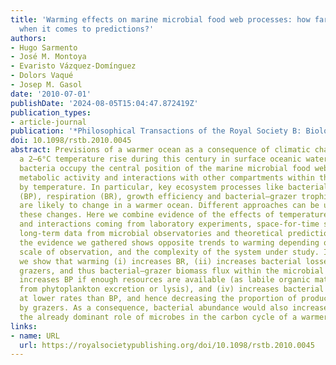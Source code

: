 ```yaml
---
title: 'Warming effects on marine microbial food web processes: how far can we go
  when it comes to predictions?'
authors:
- Hugo Sarmento
- José M. Montoya
- Evaristo Vázquez-Domínguez
- Dolors Vaqué
- Josep M. Gasol
date: '2010-07-01'
publishDate: '2024-08-05T15:04:47.872419Z'
publication_types:
- article-journal
publication: '*Philosophical Transactions of the Royal Society B: Biological Sciences*'
doi: 10.1098/rstb.2010.0045
abstract: Previsions of a warmer ocean as a consequence of climatic change point to
  a 2–6°C temperature rise during this century in surface oceanic waters. Heterotrophic
  bacteria occupy the central position of the marine microbial food web, and their
  metabolic activity and interactions with other compartments within the web are regulated
  by temperature. In particular, key ecosystem processes like bacterial production
  (BP), respiration (BR), growth efficiency and bacterial–grazer trophic interactions
  are likely to change in a warmer ocean. Different approaches can be used to predict
  these changes. Here we combine evidence of the effects of temperature on these processes
  and interactions coming from laboratory experiments, space-for-time substitutions,
  long-term data from microbial observatories and theoretical predictions. Some of
  the evidence we gathered shows opposite trends to warming depending on the spatio-temporal
  scale of observation, and the complexity of the system under study. In particular,
  we show that warming (i) increases BR, (ii) increases bacterial losses to their
  grazers, and thus bacterial–grazer biomass flux within the microbial food web, (iii)
  increases BP if enough resources are available (as labile organic matter derived
  from phytoplankton excretion or lysis), and (iv) increases bacterial losses to grazing
  at lower rates than BP, and hence decreasing the proportion of production removed
  by grazers. As a consequence, bacterial abundance would also increase and reinforce
  the already dominant role of microbes in the carbon cycle of a warmer ocean.
links:
- name: URL
  url: https://royalsocietypublishing.org/doi/10.1098/rstb.2010.0045
---
```

